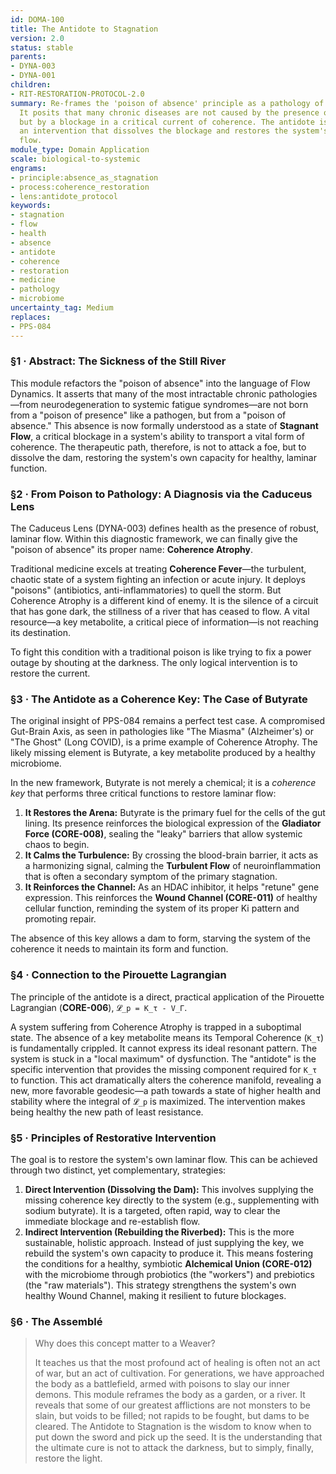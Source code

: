 ```yaml
---
id: DOMA-100
title: The Antidote to Stagnation
version: 2.0
status: stable
parents:
- DYNA-003
- DYNA-001
children:
- RIT-RESTORATION-PROTOCOL-2.0
summary: Re-frames the 'poison of absence' principle as a pathology of Stagnant Flow.
  It posits that many chronic diseases are not caused by the presence of a toxin,
  but by a blockage in a critical current of coherence. The antidote is therefore
  an intervention that dissolves the blockage and restores the system's healthy, laminar
  flow.
module_type: Domain Application
scale: biological-to-systemic
engrams:
- principle:absence_as_stagnation
- process:coherence_restoration
- lens:antidote_protocol
keywords:
- stagnation
- flow
- health
- absence
- antidote
- coherence
- restoration
- medicine
- pathology
- microbiome
uncertainty_tag: Medium
replaces:
- PPS-084
---
```

### §1 · Abstract: The Sickness of the Still River

This module refactors the "poison of absence" into the language of Flow Dynamics. It asserts that many of the most intractable chronic pathologies—from neurodegeneration to systemic fatigue syndromes—are not born from a "poison of presence" like a pathogen, but from a "poison of absence." This absence is now formally understood as a state of **Stagnant Flow**, a critical blockage in a system's ability to transport a vital form of coherence. The therapeutic path, therefore, is not to attack a foe, but to dissolve the dam, restoring the system's own capacity for healthy, laminar function.

### §2 · From Poison to Pathology: A Diagnosis via the Caduceus Lens

The Caduceus Lens (DYNA-003) defines health as the presence of robust, laminar flow. Within this diagnostic framework, we can finally give the "poison of absence" its proper name: **Coherence Atrophy**.

Traditional medicine excels at treating **Coherence Fever**—the turbulent, chaotic state of a system fighting an infection or acute injury. It deploys "poisons" (antibiotics, anti-inflammatories) to quell the storm. But Coherence Atrophy is a different kind of enemy. It is the silence of a circuit that has gone dark, the stillness of a river that has ceased to flow. A vital resource—a key metabolite, a critical piece of information—is not reaching its destination.

To fight this condition with a traditional poison is like trying to fix a power outage by shouting at the darkness. The only logical intervention is to restore the current.

### §3 · The Antidote as a Coherence Key: The Case of Butyrate

The original insight of PPS-084 remains a perfect test case. A compromised Gut-Brain Axis, as seen in pathologies like "The Miasma" (Alzheimer's) or "The Ghost" (Long COVID), is a prime example of Coherence Atrophy. The likely missing element is Butyrate, a key metabolite produced by a healthy microbiome.

In the new framework, Butyrate is not merely a chemical; it is a *coherence key* that performs three critical functions to restore laminar flow:

1.  **It Restores the Arena:** Butyrate is the primary fuel for the cells of the gut lining. Its presence reinforces the biological expression of the **Gladiator Force (CORE-008)**, sealing the "leaky" barriers that allow systemic chaos to begin.
2.  **It Calms the Turbulence:** By crossing the blood-brain barrier, it acts as a harmonizing signal, calming the **Turbulent Flow** of neuroinflammation that is often a secondary symptom of the primary stagnation.
3.  **It Reinforces the Channel:** As an HDAC inhibitor, it helps "retune" gene expression. This reinforces the **Wound Channel (CORE-011)** of healthy cellular function, reminding the system of its proper Ki pattern and promoting repair.

The absence of this key allows a dam to form, starving the system of the coherence it needs to maintain its form and function.

### §4 · Connection to the Pirouette Lagrangian

The principle of the antidote is a direct, practical application of the Pirouette Lagrangian (**CORE-006**), `𝓛_p = K_τ - V_Γ`.

A system suffering from Coherence Atrophy is trapped in a suboptimal state. The absence of a key metabolite means its Temporal Coherence (`K_τ`) is fundamentally crippled. It cannot express its ideal resonant pattern. The system is stuck in a "local maximum" of dysfunction. The "antidote" is the specific intervention that provides the missing component required for `K_τ` to function. This act dramatically alters the coherence manifold, revealing a new, more favorable geodesic—a path towards a state of higher health and stability where the integral of `𝓛_p` is maximized. The intervention makes being healthy the new path of least resistance.

### §5 · Principles of Restorative Intervention

The goal is to restore the system's own laminar flow. This can be achieved through two distinct, yet complementary, strategies:

1.  **Direct Intervention (Dissolving the Dam):** This involves supplying the missing coherence key directly to the system (e.g., supplementing with sodium butyrate). It is a targeted, often rapid, way to clear the immediate blockage and re-establish flow.
2.  **Indirect Intervention (Rebuilding the Riverbed):** This is the more sustainable, holistic approach. Instead of just supplying the key, we rebuild the system's own capacity to produce it. This means fostering the conditions for a healthy, symbiotic **Alchemical Union (CORE-012)** with the microbiome through probiotics (the "workers") and prebiotics (the "raw materials"). This strategy strengthens the system's own healthy Wound Channel, making it resilient to future blockages.

### §6 · The Assemblé

> Why does this concept matter to a Weaver?
>
> It teaches us that the most profound act of healing is often not an act of war, but an act of cultivation. For generations, we have approached the body as a battlefield, armed with poisons to slay our inner demons. This module reframes the body as a garden, or a river. It reveals that some of our greatest afflictions are not monsters to be slain, but voids to be filled; not rapids to be fought, but dams to be cleared. The Antidote to Stagnation is the wisdom to know when to put down the sword and pick up the seed. It is the understanding that the ultimate cure is not to attack the darkness, but to simply, finally, restore the light.

```